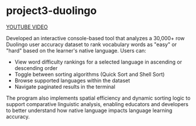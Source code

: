 # project3-duolingo

[YOUTUBE VIDEO](<https://www.youtube.com/watch?v=WaQSSBRsU88&ab_channel=AlisiaNguyen>)

Developed an interactive console-based tool that analyzes a 30,000+ row Duolingo user accuracy dataset to rank vocabulary words as "easy" or "hard" based on the learner's native language. Users can:

- View word difficulty rankings for a selected language in ascending or descending order
- Toggle between sorting algorithms (Quick Sort and Shell Sort)
- Browse supported languages within the dataset
- Navigate paginated results in the terminal

The program also implements spatial efficiency and dynamic sorting logic to support comparative linguistic analysis, enabling educators and developers to better understand how native language impacts language learning accuracy.

